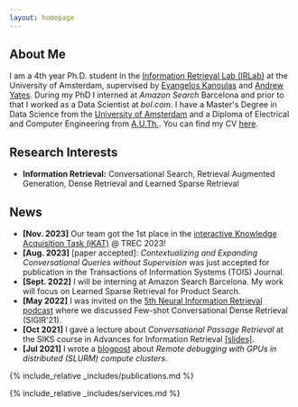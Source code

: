 ```yaml
---
layout: homepage
---
```


## About Me

I am a 4th year Ph.D. student in the <a href="https://irlab.science.uva.nl/">Information Retrieval Lab (IRLab)</a> at the University of Amsterdam, supervised by <a href="https://staff.fnwi.uva.nl/e.kanoulas/">Evangelos Kanoulas</a> and <a href="https://andrewyates.net/">Andrew Yates</a>.
During my PhD I interned at *Amazon Search* Barcelona and prior to that I worked as a Data Scientist at *bol.com*. I have a Master's Degree in Data Science from the <a href="https://www.uva.nl/">University of Amsterdam</a> and a Diploma of Electrical and Computer Engineering from <a href="https://www.auth.gr/en/">A.U.Th.</a>. You can find my CV <a href="krasakis.com/assets/files/Krasakis_CV.pdf">here</a>.

## Research Interests

- **Information Retrieval:** Conversational Search, Retrieval Augmented Generation, Dense Retrieval and Learned Sparse Retrieval

## News

- **[Nov. 2023]** Our team got the 1st place in the <a href="https://www.trecikat.com/">interactive Knowledge Acquisition Task (iKAT)</a> @ TREC 2023!
- **[Aug. 2023]** [paper accepted]: *Contextualizing and Expanding Conversational Queries without Supervision* was just accepted for publication in the Transactions of Information Systems (TOIS) Journal.
- **[Sept. 2022]** I will be interning at Amazon Search Barcelona. My work will focus on Learned Sparse Retrieval for Product Search.
- **[May 2022]** I was invited on the <a href="https://www.youtube.com/watch?v=0q7aHGyXe5k">5th Neural Information Retrieval podcast</a> where we discussed Few-shot Conversational Dense Retrieval (SIGIR'21).
- **[Oct 2021]** I gave a lecture about *Conversational Passage Retrieval* at the SIKS course in Advances for Information Retrieval <a href="https://github.com/littlewine/ConversationalPassageRetrieval/blob/main/SIKS%20-%20Conversational%20Passage%20Retrieval.pdf">[slides]</a>.
- **[Jul 2021]**  I wrote a <a href="https://medium.com/@tony.littlewine/remote-debugging-with-gpus-in-distributed-slurm-compute-clusters-948b32234daa">blogpost</a> about *Remote debugging with GPUs in distributed (SLURM) compute clusters*</a>.

 
{% include_relative _includes/publications.md %}

{% include_relative _includes/services.md %}
